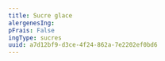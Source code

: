 ```yaml
---
title: Sucre glace
alergenesIng:
pFrais: False
ingType: sucres
uuid: a7d12bf9-d3ce-4f24-862a-7e2202ef0bd6
---
```

